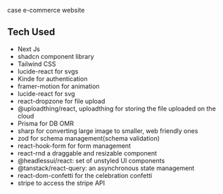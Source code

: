 case e-commerce website

## Tech Used

- Next Js
- shadcn component library
- Tailwind CSS
- lucide-react for svgs
- Kinde for authentication
- framer-motion for animation
- lucide-react for svg
- react-dropzone for file upload
- @uploadthing/react, uploadthing for storing the file uploaded on the cloud
- Prisma for DB OMR
- sharp for converting large image to smaller, web friendly ones
- zod for schema management(schema validation)
- react-hook-form for form management
- react-rnd a draggable and resizable component 
- @headlessui/react: set of unstyled UI components
- @tanstack/react-query: an asynchronous state management
- react-dom-confetti for the celebration confetti
- stripe to access the stripe API
